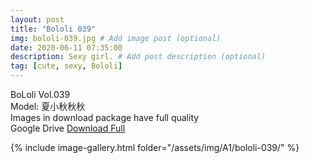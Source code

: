 ```yaml
---
layout: post
title: "Bololi 039"
img: bololi-039.jpg # Add image post (optional)
date: 2020-06-11 07:35:00
description: Sexy girl. # Add post description (optional)
tag: [cute, sexy, Bololi]
---
```

BoLoli Vol.039  
Model: 夏小秋秋秋                                   
Images in download package have full quality                    
Google Drive [Download Full](http://gestyy.com/eqpbZY)

{% include image-gallery.html folder="/assets/img/A1/bololi-039/" %}
